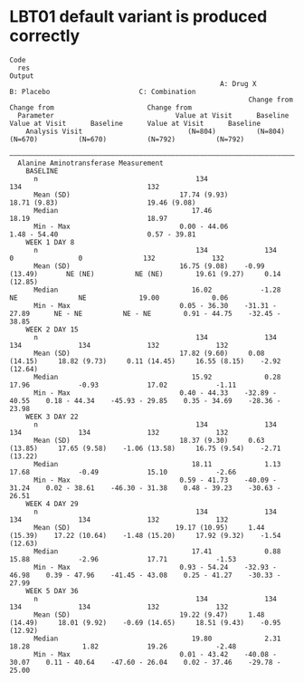 # LBT01 default variant is produced correctly

    Code
      res
    Output
                                                        A: Drug X                        B: Placebo                      C: Combination         
                                                               Change from                       Change from                       Change from  
      Parameter                              Value at Visit      Baseline      Value at Visit      Baseline      Value at Visit      Baseline   
        Analysis Visit                          (N=804)          (N=804)          (N=670)          (N=670)          (N=792)          (N=792)    
      ——————————————————————————————————————————————————————————————————————————————————————————————————————————————————————————————————————————
      Alanine Aminotransferase Measurement                                                                                                      
        BASELINE                                                                                                                                
          n                                       134                               134                               132                       
          Mean (SD)                           17.74 (9.93)                      18.71 (9.83)                      19.46 (9.08)                  
          Median                                 17.46                             18.19                             18.97                      
          Min - Max                           0.00 - 44.06                      1.48 - 54.40                      0.57 - 39.81                  
        WEEK 1 DAY 8                                                                                                                            
          n                                       134              134               0                0               132              132      
          Mean (SD)                           16.75 (9.08)    -0.99 (13.49)       NE (NE)          NE (NE)        19.61 (9.27)     0.14 (12.85) 
          Median                                 16.02            -1.28              NE               NE             19.00             0.06     
          Min - Max                           0.05 - 36.30    -31.31 - 27.89      NE - NE          NE - NE        0.91 - 44.75    -32.45 - 38.85
        WEEK 2 DAY 15                                                                                                                           
          n                                       134              134              134              134              132              132      
          Mean (SD)                           17.82 (9.60)     0.08 (14.15)     18.82 (9.73)     0.11 (14.45)     16.55 (8.15)    -2.92 (12.64) 
          Median                                 15.92             0.28            17.96            -0.93            17.02            -1.11     
          Min - Max                           0.40 - 44.33    -32.89 - 40.55    0.18 - 44.34    -45.93 - 29.85    0.35 - 34.69    -28.36 - 23.98
        WEEK 3 DAY 22                                                                                                                           
          n                                       134              134              134              134              132              132      
          Mean (SD)                           18.37 (9.30)     0.63 (13.85)     17.65 (9.58)    -1.06 (13.58)     16.75 (9.54)    -2.71 (13.22) 
          Median                                 18.11             1.13            17.68            -0.49            15.10            -2.66     
          Min - Max                           0.59 - 41.73    -40.09 - 31.24    0.02 - 38.61    -46.30 - 31.38    0.48 - 39.23    -30.63 - 26.51
        WEEK 4 DAY 29                                                                                                                           
          n                                       134              134              134              134              132              132      
          Mean (SD)                          19.17 (10.95)     1.44 (15.39)    17.22 (10.64)    -1.48 (15.20)     17.92 (9.32)    -1.54 (12.63) 
          Median                                 17.41             0.88            15.88            -2.96            17.71            -1.53     
          Min - Max                           0.93 - 54.24    -32.93 - 46.98    0.39 - 47.96    -41.45 - 43.08    0.25 - 41.27    -30.33 - 27.99
        WEEK 5 DAY 36                                                                                                                           
          n                                       134              134              134              134              132              132      
          Mean (SD)                           19.22 (9.47)     1.48 (14.49)     18.01 (9.92)    -0.69 (14.65)     18.51 (9.43)    -0.95 (12.92) 
          Median                                 19.80             2.31            18.28             1.82            19.26            -2.48     
          Min - Max                           0.01 - 43.42    -40.08 - 30.07    0.11 - 40.64    -47.60 - 26.04    0.02 - 37.46    -29.78 - 25.00

